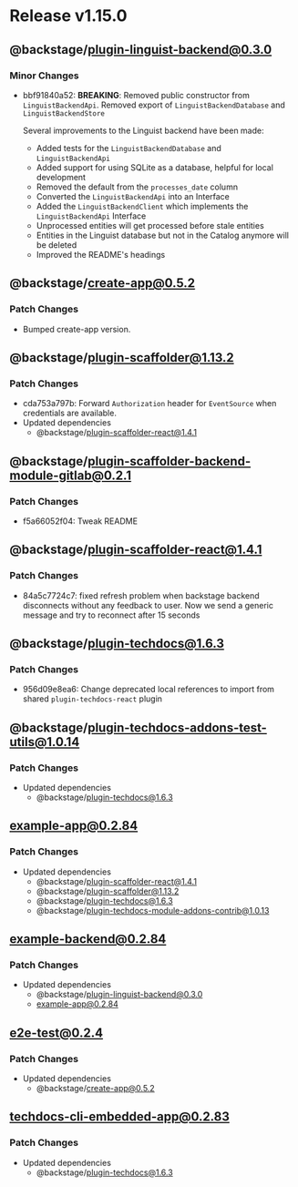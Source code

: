 # Release v1.15.0

## @backstage/plugin-linguist-backend@0.3.0

### Minor Changes

- bbf91840a52: **BREAKING**: Removed public constructor from `LinguistBackendApi`. Removed export of `LinguistBackendDatabase` and `LinguistBackendStore`

  Several improvements to the Linguist backend have been made:

  - Added tests for the `LinguistBackendDatabase` and `LinguistBackendApi`
  - Added support for using SQLite as a database, helpful for local development
  - Removed the default from the `processes_date` column
  - Converted the `LinguistBackendApi` into an Interface
  - Added the `LinguistBackendClient` which implements the `LinguistBackendApi` Interface
  - Unprocessed entities will get processed before stale entities
  - Entities in the Linguist database but not in the Catalog anymore will be deleted
  - Improved the README's headings

## @backstage/create-app@0.5.2

### Patch Changes

- Bumped create-app version.

## @backstage/plugin-scaffolder@1.13.2

### Patch Changes

- cda753a797b: Forward `Authorization` header for `EventSource` when credentials are available.
- Updated dependencies
  - @backstage/plugin-scaffolder-react@1.4.1

## @backstage/plugin-scaffolder-backend-module-gitlab@0.2.1

### Patch Changes

- f5a66052f04: Tweak README

## @backstage/plugin-scaffolder-react@1.4.1

### Patch Changes

- 84a5c7724c7: fixed refresh problem when backstage backend disconnects without any feedback to user. Now we send a generic message and try to reconnect after 15 seconds

## @backstage/plugin-techdocs@1.6.3

### Patch Changes

- 956d09e8ea6: Change deprecated local references to import from shared `plugin-techdocs-react` plugin

## @backstage/plugin-techdocs-addons-test-utils@1.0.14

### Patch Changes

- Updated dependencies
  - @backstage/plugin-techdocs@1.6.3

## example-app@0.2.84

### Patch Changes

- Updated dependencies
  - @backstage/plugin-scaffolder-react@1.4.1
  - @backstage/plugin-scaffolder@1.13.2
  - @backstage/plugin-techdocs@1.6.3
  - @backstage/plugin-techdocs-module-addons-contrib@1.0.13

## example-backend@0.2.84

### Patch Changes

- Updated dependencies
  - @backstage/plugin-linguist-backend@0.3.0
  - example-app@0.2.84

## e2e-test@0.2.4

### Patch Changes

- Updated dependencies
  - @backstage/create-app@0.5.2

## techdocs-cli-embedded-app@0.2.83

### Patch Changes

- Updated dependencies
  - @backstage/plugin-techdocs@1.6.3
